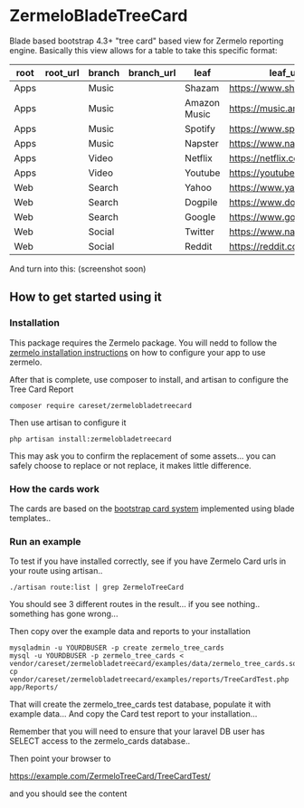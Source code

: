 # ZermeloBladeTreeCard
Blade based bootstrap 4.3+ "tree card"   based view for Zermelo reporting engine.
Basically this view allows for a table to take this specific format:

| root | root_url | branch | branch_url | leaf | leaf_url
-------|----------|--------|------------|------|----------
Apps   |          | Music  |            | Shazam | https://www.shazam.com  
Apps   |          | Music  |            | Amazon Music | https://music.amazon.com  
Apps   |          | Music  |            | Spotify | https://www.spotify.com  
Apps   |          | Music  |            | Napster | https://www.napster.com  
Apps   |          | Video  |            | Netflix | https://netflix.com  
Apps   |          | Video  |            | Youtube | https://youtube.com  
Web   |          | Search  |            | Yahoo | https://www.yahoo.com  
Web   |          | Search  |            | Dogpile | https://www.dogpile.com  
Web   |          | Search  |            | Google | https://www.google.com  
Web   |          | Social  |            | Twitter | https://www.napster.com  
Web   |          | Social  |            | Reddit | https://reddit.com  
 
And turn into this: (screenshot soon)
 
How to get started using it
-------------------------

### Installation

This package requires the Zermelo package. You will nedd to follow the [zermelo installation instructions](https://github.com/CareSet/Zermelo) 
on how to configure your app to use zermelo.

After that is complete, use composer to install, and artisan to configure the Tree Card Report

```
composer require careset/zermelobladetreecard
```

Then use artisan to configure it

```
php artisan install:zermelobladetreecard
```

This may ask you to confirm the replacement of some assets... you can safely choose to replace or not replace, it makes little difference. 



### How the cards work
The cards are based on the [bootstrap card system](https://getbootstrap.com/docs/4.1/getting-started/introduction/) implemented using blade templates..



### Run an example
To test if you have installed correctly, see if you have Zermelo Card urls in your route using artisan..
```
./artisan route:list | grep ZermeloTreeCard
```

You should see 3 different routes in the result... if you see nothing.. something has gone wrong...

Then copy over the example data and reports to your installation
```
mysqladmin -u YOURDBUSER -p create zermelo_tree_cards
mysql -u YOURDBUSER -p zermelo_tree_cards < vendor/careset/zermelobladetreecard/examples/data/zermelo_tree_cards.sql
cp vendor/careset/zermelobladetreecard/examples/reports/TreeCardTest.php app/Reports/
```

That will create the zermelo_tree_cards test database, populate it with example data... 
And copy the Card test report to your installation...

Remember that you will need to ensure that your laravel DB user has SELECT access to the zermelo_cards database..

Then point your browser to

https://example.com/ZermeloTreeCard/TreeCardTest/

and you should see the content


